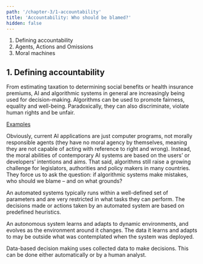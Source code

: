 ```yaml
---
path: '/chapter-3/1-accountability'
title: 'Accountability: Who should be blamed?'
hidden: false
---
```




<text-box variant='Intro' name='Learning objectives'>

1.  Defining accountability
2.  Agents, Actions and Omissions
3.  Moral machines

</text-box>

## **1. Defining accountability**

From estimating taxation to determining social benefits or health insurance premiums, AI and algorithmic systems in general are increasingly being used for decision-making. Algorithms can be used to promote fairness, equality and well-being.  Paradoxically, they can also discriminate,  violate human rights and be unfair.

 [Examples](https://ethics-of-ai.now.sh/)

Obviously, current AI applications are just computer programs, not morally responsible agents (they have no moral agency by themselves, meaning they are not capable of acting with reference to right and wrong). Instead, the moral abilities of contemporary AI systems are based on the users’ or developers’ intentions and aims.
That said, algorithms still raise a growing challenge for legislators, authorities and policy makers in many countries. They force us to ask the question: if algorithmic systems make mistakes, who should we blame – and on what grounds?

<text-box variant="hint" name="Definitions, definitions">
An automated systems typically runs within a well-defined set of parameters and are very restricted in what tasks they can perform. The decisions made or actions taken by an automated system are based on predefined heuristics.

An autonomous system learns and adapts to dynamic environments, and evolves as the environment around it changes. The data it learns and adapts to may be outside what was contemplated when the system was deployed.

Data-based decision making uses collected data to make decisions. This can be done either automatically or by a human analyst.
</text-box>

